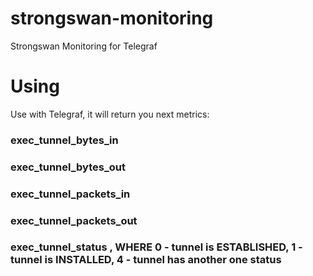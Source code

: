 # strongswan-monitoring
Strongswan Monitoring for Telegraf


# Using

Use with Telegraf, it will return you next metrics:

### exec_tunnel_bytes_in
### exec_tunnel_bytes_out
### exec_tunnel_packets_in
### exec_tunnel_packets_out
### exec_tunnel_status , WHERE 0 - tunnel is ESTABLISHED, 1 - tunnel is INSTALLED, 4 - tunnel has another one status
